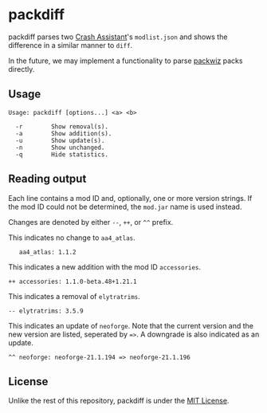 # packdiff

packdiff parses two [Crash Assistant]'s `modlist.json` and shows the difference in a similar manner
to `diff`.

In the future, we may implement a functionality to parse [packwiz] packs directly.

## Usage

``` shell
Usage: packdiff [options...] <a> <b>

  -r        Show removal(s).
  -a        Show addition(s).
  -u        Show update(s).
  -n        Show unchanged.
  -q        Hide statistics.
```

## Reading output

Each line contains a mod ID and, optionally, one or more version strings.
If the mod ID could not be determined, the `mod.jar` name is used instead.

Changes are denoted by either `--`, `++`, or `^^` prefix.

This indicates no change to `aa4_atlas`.

``` text
   aa4_atlas: 1.1.2
```

This indicates a new addition with the mod ID `accessories`.

``` text
++ accessories: 1.1.0-beta.48+1.21.1
```

This indicates a removal of `elytratrims`.

``` text
-- elytratrims: 3.5.9
```

This indicates an update of `neoforge`.
Note that the current version and the new version are listed, seperated by `=>`.
A downgrade is also indicated as an update.

``` text
^^ neoforge: neoforge-21.1.194 => neoforge-21.1.196
```

## License

Unlike the rest of this repository, packdiff is under the [MIT License].

[Crash Assistant]: https://modrinth.com/mod/crash-assistant
[packwiz]: https://packwiz.infra.link/
[MIT License]: LICENSE
